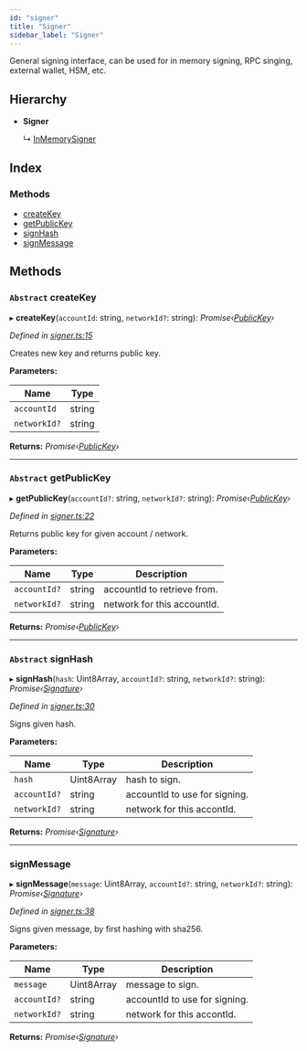 ```yaml
---
id: "signer"
title: "Signer"
sidebar_label: "Signer"
---
```


General signing interface, can be used for in memory signing, RPC singing, external wallet, HSM, etc.

## Hierarchy

* **Signer**

  ↳ [InMemorySigner](inmemorysigner.md)

## Index

### Methods

* [createKey](signer.md#abstract-createkey)
* [getPublicKey](signer.md#abstract-getpublickey)
* [signHash](signer.md#abstract-signhash)
* [signMessage](signer.md#signmessage)

## Methods

### `Abstract` createKey

▸ **createKey**(`accountId`: string, `networkId?`: string): *Promise‹[PublicKey](publickey.md)›*

*Defined in [signer.ts:15](https://github.com/near/near-api-js/blob/88ad17d/src.ts/signer.ts#L15)*

Creates new key and returns public key.

**Parameters:**

Name | Type |
------ | ------ |
`accountId` | string |
`networkId?` | string |

**Returns:** *Promise‹[PublicKey](publickey.md)›*

___

### `Abstract` getPublicKey

▸ **getPublicKey**(`accountId?`: string, `networkId?`: string): *Promise‹[PublicKey](publickey.md)›*

*Defined in [signer.ts:22](https://github.com/near/near-api-js/blob/88ad17d/src.ts/signer.ts#L22)*

Returns public key for given account / network.

**Parameters:**

Name | Type | Description |
------ | ------ | ------ |
`accountId?` | string | accountId to retrieve from. |
`networkId?` | string | network for this accountId.  |

**Returns:** *Promise‹[PublicKey](publickey.md)›*

___

### `Abstract` signHash

▸ **signHash**(`hash`: Uint8Array, `accountId?`: string, `networkId?`: string): *Promise‹[Signature](signature.md)›*

*Defined in [signer.ts:30](https://github.com/near/near-api-js/blob/88ad17d/src.ts/signer.ts#L30)*

Signs given hash.

**Parameters:**

Name | Type | Description |
------ | ------ | ------ |
`hash` | Uint8Array | hash to sign. |
`accountId?` | string | accountId to use for signing. |
`networkId?` | string | network for this accontId.  |

**Returns:** *Promise‹[Signature](signature.md)›*

___

###  signMessage

▸ **signMessage**(`message`: Uint8Array, `accountId?`: string, `networkId?`: string): *Promise‹[Signature](signature.md)›*

*Defined in [signer.ts:38](https://github.com/near/near-api-js/blob/88ad17d/src.ts/signer.ts#L38)*

Signs given message, by first hashing with sha256.

**Parameters:**

Name | Type | Description |
------ | ------ | ------ |
`message` | Uint8Array | message to sign. |
`accountId?` | string | accountId to use for signing. |
`networkId?` | string | network for this accontId.  |

**Returns:** *Promise‹[Signature](signature.md)›*
